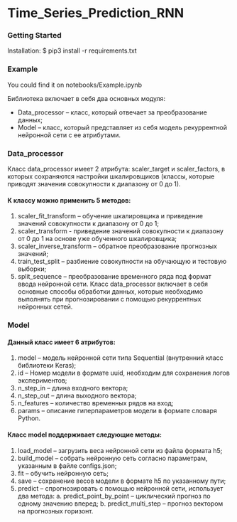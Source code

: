 # Time_Series_Prediction_RNN

### Getting Started

Installation:
$ pip3 install -r requirements.txt

### Example
You could find it on notebooks/Example.ipynb


Библиотека включает в себя два основных модуля:
* Data_processor – класс, который отвечает за преобразование данных;
* Model – класс, который представляет из себя модель рекуррентной нейронной сети с ее атрибутами.

### Data_processor
Класс data_processor имеет 2 атрибута: scaler_target и scaler_factors, в которых сохраняются настройки шкалировщиков (классы, которые приводят значения совокупности к диапазону от 0 до 1).

#### К классу можно применить 5 методов:
1.	scaler_fit_transform – обучение шкалировщика и приведение значений совокупности к диапазону от 0 до 1;
2.	scaler_transform - приведение значений совокупности к диапазону от 0 до 1 на основе уже обученного шкалировщика;
3.	scaler_inverse_transform – обратное преобразование прогнозных значений;
4.	train_test_split – разбиение совокупности на обучающую и тестовую выборки;
5.	split_sequence – преобразование временного ряда под формат ввода нейронной сети.
Класс data_processor включает в себя основные способы обработки данных, которые необходимо выполнять при прогнозировании с помощью рекуррентных нейронных сетей.

### Model
#### Данный класс имеет 6 атрибутов:
1.	model – модель нейронной сети типа Sequential (внутренний класс библиотеки Keras);
2.	id – Номер модели в формате uuid, необходим для сохранения логов экспериментов;
3.	n_step_in – длина входного вектора;
4.	n_step_out – длина выходного вектора;
5.	n_features – количество временных рядов на вход;
6.	params – описание гиперпараметров модели в формате словаря Python.

#### Класс model поддерживает следующие методы:
1.	load_model – загрузить веса нейронной сети из файла формата h5;
2.	build_model – собрать нейронную сеть согласно параметрам, указанным в файле configs.json;
3.	fit – обучить нейронную сеть;
4.	save – сохранение весов модели в формате h5 по указанному пути;
5.	predict – спрогнозировать с помощью нейронной сети, использует два метода:
a.	predict_point_by_point – циклический прогноз по одному значению вперед;
b.	predict_multi_step – прогноз вектором на прогнозных горизонт.
